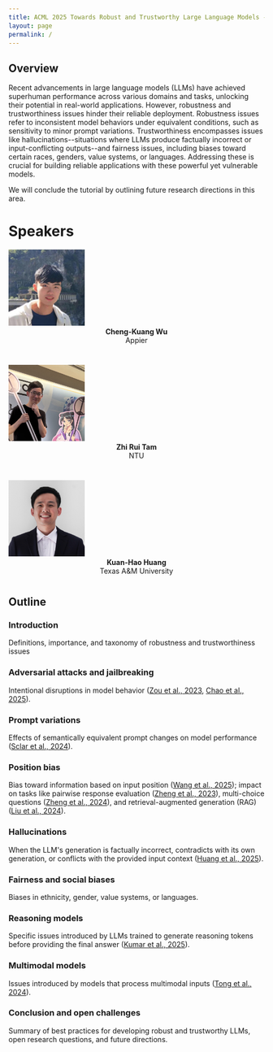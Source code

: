 ```yaml
---
title: ACML 2025 Towards Robust and Trustworthy Large Language Models - Issues and Mitigation Strategies 
layout: page
permalink: /
---
```


## Overview

Recent advancements in large language models (LLMs) have achieved superhuman performance across various domains and tasks, unlocking their potential in real-world applications.
However, robustness and trustworthiness issues hinder their reliable deployment.
Robustness issues refer to inconsistent model behaviors under equivalent conditions, such as sensitivity to minor prompt variations.
Trustworthiness encompasses issues like hallucinations--situations where LLMs produce factually incorrect or input-conflicting outputs--and fairness issues, including biases toward certain races, genders, value systems, or languages.
Addressing these is crucial for building reliable applications with these powerful yet vulnerable models.

We will conclude the tutorial by outlining future research directions in this area.

# Speakers

<div class="col-md-4">
    <div class="profile height150">
        <div><a href="https://brian-ckwu.github.io/"><img class="avatar-img" width=150 src="images/ckwu.jpg"> </a></div>
        <div style="margin-bottom:40px"><center><b> Cheng-Kuang Wu</b> <br> Appier </center></div>
    </div>
</div>
<div class="col-md-4">
    <div class="profile height150">
        <div><a href="https://theblackcat102.github.io/"><img class="avatar-img" width=150 src="images/zhiruitam.jpeg"></a></div>
        <div style="margin-bottom:40px"><center><b>Zhi Rui Tam</b><br> NTU</center></div>
    </div>
</div>

<div class="col-md-4">
    <div class="profile height150">
        <div><a href="https://khhuang.me/"><img class="avatar-img" width=150 src="images/kuanhaohuang.jpg"></a></div>
        <div style="margin-bottom:40px"><center><b>Kuan-Hao Huang</b><br> Texas A&M University</center></div>
    </div>
</div>

## Outline


### Introduction
Definitions, importance, and taxonomy of robustness and trustworthiness issues

### Adversarial attacks and jailbreaking
Intentional disruptions in model behavior ([Zou et al., 2023](https://arxiv.org/abs/2307.15043), [Chao et al., 2025](https://doi.org/10.1109/SaTML59370.2025.00008)).

### Prompt variations
Effects of semantically equivalent prompt changes on model performance ([Sclar et al., 2024](https://openreview.net/forum?id=RIu5lyNXjT)).

### Position bias
Bias toward information based on input position ([Wang et al., 2025](https://openreview.net/forum?id=8lBhNdE2wb)); impact on tasks like pairwise response evaluation ([Zheng et al., 2023](https://arxiv.org/abs/2306.05685)), multi-choice questions ([Zheng et al., 2024](https://openreview.net/forum?id=shr9PXz7T0)), and retrieval-augmented generation (RAG) ([Liu et al., 2024](https://doi.org/10.1162/tacl_a_00638)).

### Hallucinations
When the LLM's generation is factually incorrect, contradicts with its own generation, or conflicts with the provided input context ([Huang et al., 2025](https://doi.org/10.1145/3703155)).

### Fairness and social biases
Biases in ethnicity, gender, value systems, or languages.

### Reasoning models
Specific issues introduced by LLMs trained to generate reasoning tokens before providing the final answer ([Kumar et al., 2025](https://arxiv.org/abs/2502.02542)).

### Multimodal models
Issues introduced by models that process multimodal inputs ([Tong et al., 2024](https://openaccess.thecvf.com/content/CVPR2024/html/Tong_Eyes_Wide_Shut_Exploring_the_Visual_Shortcomings_of_Multimodal_LLMs_CVPR_2024_paper.html)).

### Conclusion and open challenges
Summary of best practices for developing robust and trustworthy LLMs, open research questions, and future directions.
